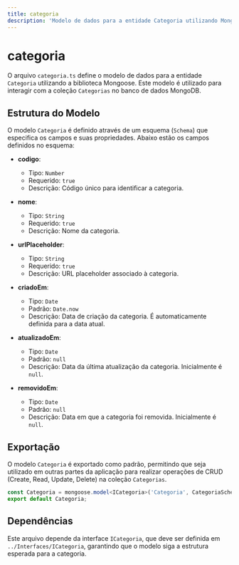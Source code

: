 ```yaml
---
title: categoria
description: 'Modelo de dados para a entidade Categoria utilizando Mongoose.'
---
```


# categoria

O arquivo `categoria.ts` define o modelo de dados para a entidade `Categoria` utilizando a biblioteca Mongoose. Este modelo é utilizado para interagir com a coleção `Categorias` no banco de dados MongoDB.

## Estrutura do Modelo

O modelo `Categoria` é definido através de um esquema (`Schema`) que especifica os campos e suas propriedades. Abaixo estão os campos definidos no esquema:

- **codigo**: 
  - Tipo: `Number`
  - Requerido: `true`
  - Descrição: Código único para identificar a categoria.

- **nome**: 
  - Tipo: `String`
  - Requerido: `true`
  - Descrição: Nome da categoria.

- **urlPlaceholder**: 
  - Tipo: `String`
  - Requerido: `true`
  - Descrição: URL placeholder associado à categoria.

- **criadoEm**: 
  - Tipo: `Date`
  - Padrão: `Date.now`
  - Descrição: Data de criação da categoria. É automaticamente definida para a data atual.

- **atualizadoEm**: 
  - Tipo: `Date`
  - Padrão: `null`
  - Descrição: Data da última atualização da categoria. Inicialmente é `null`.

- **removidoEm**: 
  - Tipo: `Date`
  - Padrão: `null`
  - Descrição: Data em que a categoria foi removida. Inicialmente é `null`.

## Exportação

O modelo `Categoria` é exportado como padrão, permitindo que seja utilizado em outras partes da aplicação para realizar operações de CRUD (Create, Read, Update, Delete) na coleção `Categorias`. 

```typescript
const Categoria = mongoose.model<ICategoria>('Categoria', CategoriaSchema, 'Categorias');
export default Categoria;
``` 

## Dependências

Este arquivo depende da interface `ICategoria`, que deve ser definida em `../Interfaces/ICategoria`, garantindo que o modelo siga a estrutura esperada para a categoria.